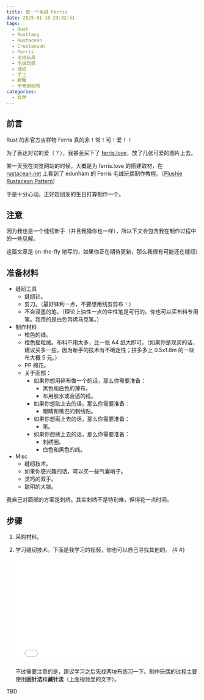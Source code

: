 ```yaml
---
title: 做一个毛绒 Ferris
date: 2025-01-16 23:32:51
tags:
  - Rust
  - Rustlang
  - Rustacean
  - Crustacean
  - Ferris
  - 毛绒玩具
  - 毛绒玩偶
  - 缝纫
  - 手工
  - 螃蟹
  - 甲壳纲动物
categories:
  - 自然
---
```


## 前言

Rust 的非官方吉祥物 Ferris 真的非！常！可！爱！！

为了表达对它的爱（？），我甚至买下了 [ferris.love](https://ferris.love)，放了几张可爱的图片上去。

某一天我在浏览网站的时候，大概是为 ferris.love 的搭建取材，在 [rustacean.net](https://rustacean.net) 上看到了 edunham 的 Ferris 毛绒玩偶制作教程。（[Plushie Rustacean Pattern](https://edunham.net/2016/04/11/plushie_rustacean_pattern.html)）

于是十分心动。正好趁朋友的生日打算制作一个。

## 注意

因为我也是一个缝纫新手（并且我猜你也一样），所以下文会包含我在制作过程中的一些见解。

这篇文章是 on-the-fly 地写的，如果你正在期待更新，那么我很有可能还在缝纫）

## 准备材料

- 缝纫工具
  - 缝纫针。
  - 剪刀。（最好锋利一点，不要想用线剪剪布！）
  - 不会浸墨的笔。（理论上油性一点的中性笔是可行的。你也可以买布料专用笔。我用的是白色丙烯马克笔。）
- 制作材料
  - 橙色的线。
  - 橙色摇粒绒。布料不用太多，比一张 A4 纸大即可。（如果你是现买的话，建议买多一些，因为新手的技术有不确定性；拼多多上 0.5x1.6m 的一块布大概 5 元。）
  - PP 棉花。
  - 关于面部：
    - 如果你想用碎布做一个的话，那么你需要准备：
      - 黑色和白色的薄布。
      - 布用胶水或合适的线。
    - 如果你想贴上去的话，那么你需要准备：
      - 眼睛和嘴巴的刺绣贴。
    - 如果你想画上去的话，那么你需要准备：
      - 笔。
    - 如果你想绣上去的话，那么你需要准备：
      - 刺绣圈。
      - 白色和黑色的线。
- Misc
  - 缝纫技术。
  - 如果你感兴趣的话，可以买一些气囊哨子。
  - 灵巧的双手。
  - 聪明的大脑。

我自己对面部的方案是刺绣。其实刺绣不是特别难，但得花一点时间。

## 步骤

1. 采购材料。
2. 学习缝纫技术。下面是我学习的视频，你也可以自己寻找其他的。
   {# <!-- markdownlint-disable-next-line MD033 --> #}
   <iframe src="//player.bilibili.com/player.html?isOutside=true&aid=456031984&bvid=BV1p5411W7ee&cid=204759192&p=1&autoplay=0" scrolling="no" border="0" frameborder="no" framespacing="0" allowfullscreen="true" style="width: 100%; aspect-ratio: 16/9;"></iframe>

   不过需要注意的是，建议学习之后先找两块布练习一下。制作玩偶的过程主要使用**回针法**和**藏针法**（上面视频里的文字）。

TBD
